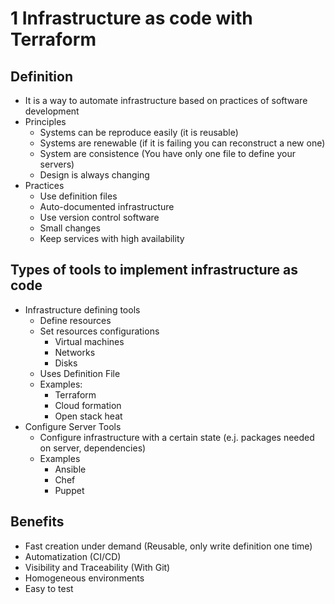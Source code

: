 # 1 Infrastructure as code with Terraform

## Definition

- It is a way to automate infrastructure based on practices of software development
- Principles
  - Systems can be reproduce easily (it is reusable)
  - Systems are renewable (if it is failing you can reconstruct a new one)
  - System are consistence (You have only one file to define your servers)
  - Design is always changing
- Practices
  - Use definition files
  - Auto-documented infrastructure
  - Use version control software
  - Small changes
  - Keep services with high availability

## Types of tools to implement infrastructure as code

- Infrastructure defining tools
  - Define resources
  - Set resources configurations
    - Virtual machines
    - Networks
    - Disks
  - Uses Definition File
  - Examples:
    - Terraform
    - Cloud formation
    - Open stack heat
- Configure Server Tools
  - Configure infrastructure with a certain state (e.j. packages needed on server, dependencies)
  - Examples
    - Ansible
    - Chef
    - Puppet

## Benefits

- Fast creation under demand (Reusable, only write definition one time)
- Automatization (CI/CD)
- Visibility and Traceability (With Git)
- Homogeneous environments
- Easy to test
